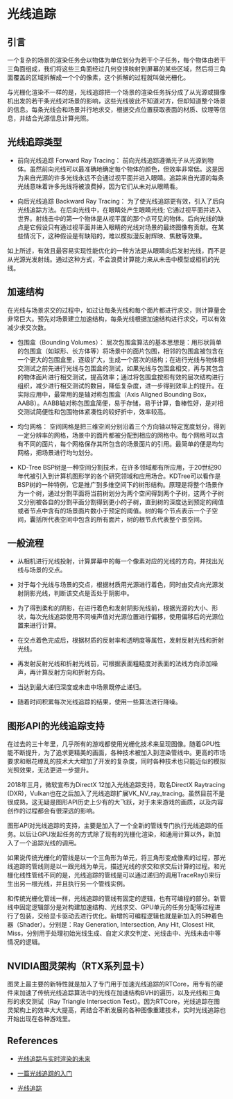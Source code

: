 # 光线追踪

## 引言

一个复杂的场景的渲染任务会以物体为单位划分为若干个子任务，每个物体由若干三角面组成，我们将这些三角面经过几何变换映射到屏幕的某些区域，然后将三角面覆盖的区域拆解成一个个的像素，这个拆解的过程就叫做光栅化。

与光栅化渲染不一样的是，光线追踪把一个场景的渲染任务拆分成了从光源或摄像机出发的若干条光线对场景的影响，这些光线彼此不知道对方，但却知道整个场景的信息。每条光线会和场景并行地求交，根据交点位置获取表面的材质、纹理等信息，并结合光源信息计算光照。

## 光线追踪类型

* 前向光线追踪 Forward Ray Tracing：
    前向光线追踪遵循光子从光源到物体。虽然前向光线可以最准确地确定每个物体的颜色，但效率非常低。这是因为来自光源的许多光线永远不会通过视平面并进入眼睛。追踪来自光源的每条光线意味着许多光线将被浪费掉，因为它们从未对从眼睛看。

* 向后光线追踪 Backward Ray Tracing：
    为了使光线追踪更有效，引入了后向光线追踪方法。在后向光线中，在眼睛处产生眼睛光线; 它通过视平面并进入世界。射线击中的第一个物体是从视平面的那个点可见的物体。后向光线的缺点是它假设只有通过视平面并进入眼睛的光线对场景的最终图像有贡献。在某些情况下，这种假设是有缺陷的，难以模拟漫反射辉映、焦散等效果。

如上所述，有效且最容易实现性能优化的一种方法是从眼睛向后发射光线，而不是从光源光发射线。通过这种方式，不会浪费计算能力来从未击中模型或相机的光线。

## 加速结构

在光线与场景求交的过程中，如过让每条光线和每个面片都进行求交，则计算量会非常巨大。预先对场景建立加速结构，每条光线根据加速结构进行求交，可以有效减少求交次数。

* 包围盒（Bounding Volumes）：
    层次包围盒算法的基本思想是：用形状简单的包围盒（如球形、长方体等）将场景中的面片包围，相邻的包围盒被包含在一个更大的包围盒里，逐级扩大，生成一个层次的结构；在进行光线与物体相交测试之前先进行光线与包围盒的测试，如果光线与包围盒相交，再与其包含的物体面片进行相交测试，提高效率；通过将包围盒按照有效的层次结构进行组织，减少进行相交测试的数目，降低复杂度，进一步得到效率上的提升。在实际应用中，最常用的是轴对称包围盒（Axis Aligned Bounding Box，AABB）。AABB轴对称包围盒简便，易于存储，易于计算，鲁棒性好，是对相交测试简便性和包围物体紧凑性的较好折中，效率较高。

* 均匀网格：
    空间网格是把三维空间分别沿着三个方向轴以特定宽度划分，得到一定分辨率的网格，场景中的面片都被分配到相应的网格中。每个网格可以含有不同的面片，每个网格保存其所包含的场景面片的引用。最简单的便是均匀网格，把场景进行均匀划分。

* KD-Tree
    BSP树是一种空间分割技术，在许多领域都有所应用，于20世纪90年代被引入到计算机图形学的各个研究领域和应用场合。KDTree可以看作是BSP树的一种特例，它是推广到多维空间下的树形结构。原理是将整个场景作为一个树，通过分割平面将当前树划分为两个空间得到两个子树，这两个子树又分别被各自的分割平面分割得到更小的子树，直到树的深度达到预定的阈值或者节点中含有的场景面片数小于预定的阈值。树的每个节点表示一个子空间，囊括所代表空间中包含的所有面片，树的根节点代表整个景空间。


## 一般流程

* 从相机进行光线投射，计算屏幕中的每一个像素对应的光线的方向，并找出光线与场景的交点。

* 对于每个光线与场景的交点，根据材质用光源进行着色，同时由交点向光源发射阴影光线，判断该交点是否处于阴影中。

* 为了得到柔和的阴影，在进行着色和发射阴影光线前，根据光源的大小、形状，每次光线追踪使用不同噪声值对光源位置进行偏移，使用偏移后的光源位置来进行计算。

* 在交点着色完成后，根据材质的反射率和透明度等属性，发射反射光线和折射光线。

* 再发射反射光线和折射光线前，可根据表面粗糙度对表面的法线方向添加噪声，再计算反射方向和折射方向。

* 当达到最大递归深度或未击中场景既停止递归。

* 随着时间积累每次光线追踪的结果，使用一些算法进行降噪。

## 图形API的光线追踪支持

在过去的三十年里，几乎所有的游戏都使用光栅化技术来呈现图像。随着GPU性能不断提升，为了追求更精美的画面，各种技术被加入到渲染管线中。更高的市场要求和眼花缭乱的技术大大增加了开发的复杂度，同时各种技术也只能近似的模拟光照效果，无法更进一步提升。

2018年三月，微软宣布为DirectX 12加入光线追踪支持，取名DirectX Raytracing (DXR)，Vulkan也在之后加入了光线追踪扩展VK_NV_ray_tracing。虽然目前不是很成熟，这无疑是图形API历史上少有的大飞跃，对于未来游戏的画质，以及内容创作的过程都会有很深远的影响。

图形API对光线追踪的支持，主要是加入了一个全新的管线专门执行光线追踪的任务。以后让GPU发起任务的方式除了现有的光栅化渲染，和通用计算以外，新加入了一个追踪光线的调用。

如果说传统光栅化的管线是以一个三角形为单元，将三角形变成像素的过程，那光线追踪的管线则是以一跟光线为单元，描述光线的求交和求交后计算的过程。和光栅化线性管线不同的是，光线追踪的管线是可以通过递归的调用TraceRay()来衍生出另一根光线，并且执行另一个管线实例。

和传统光栅化管线一样，光线追踪的管线有固定的逻辑，也有可编程的部分。新管线中固定逻辑部分是对构建加速结构、光线求交、GPU单元的任务分配等过程进行了包装，交给显卡驱动去进行优化。新增的可编程逻辑也就是新加入的5种着色器（Shader）。分别是：Ray Generation, Intersection, Any Hit, Closest Hit, Miss，分别用于处理初始光线生成、自定义求交判定、光线击中、光线未击中等情况的逻辑。

## NVIDIA图灵架构（RTX系列显卡）

图灵上最主要的新特性就是加入了专门用于加速光线追踪的RTCore，用专有的硬件来加速了传统光线追踪算法中的光线在加速结构BVH的遍历，以及光线和三角形的求交测试（Ray Triangle Intersection Test）。因为RTCore，光线追踪在图灵架构上的效率大大提高，再结合不断发展的各种图像重建技术，实时光线追踪也开始出现在各种游戏里。

## References

* [光线追踪与实时渲染的未来](https://zhuanlan.zhihu.com/p/34851503)

* [一篇光线追踪的入门](https://zhuanlan.zhihu.com/p/41269520)

* [光线追踪](https://zhuanlan.zhihu.com/p/72673165)